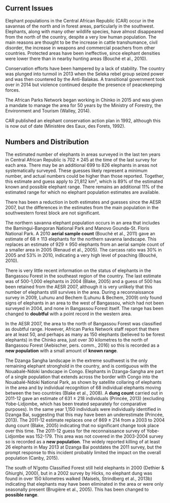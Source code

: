 ## Current Issues

Elephant populations in the Central African Republic (CAR) occur in the savannas of the north and in forest areas, particularly in the southwest. Elephants, along with many other wildlife species, have almost disappeared from the north of the country, despite a very low human population. The main reasons are thought to be the increase in cattle transhumance, civil disorder, the increase in weapons and commercial poachers from other countries. Protected areas have been ineffective, since elephant densities were lower there than in nearby hunting areas (Bouché et al., 2010).

Conservation efforts have been hampered by a lack of stability. The country was plunged into turmoil in 2013 when the Seleka rebel group seized power and was then countered by the Anti-Balakas. A transitional government took over in 2014 but violence continued despite the presence of peacekeeping forces.

The African Parks Network began working in Chinko in 2015 and was given a mandate to manage the area for 50 years by the Ministry of Forestry, the Environment and Tourism (Walley, 2014).

CAR published an elephant conservation action plan in 1992, although this is now out of date (Ministère des Eaux, des Forets, 1992).

## Numbers and Distribution

The estimated number of elephants in areas surveyed in the last ten years in Central African Republic is 702 ± 245 at the time of the last survey for each area. There may be an additional 699 to 826 elephants in areas not systematically surveyed. These guesses likely represent a minimum number, and actual numbers could be higher than those reported. Together, this estimate and guess apply to 21,812 km², which is 89% of the estimated known and possible elephant range. There remains an additional 11% of the estimated range for which no elephant population estimates are available.

There has been a reduction in both estimates and guesses since the AESR 2007, but the differences in the estimates from the main population in the southwestern forest block are not significant.

The northern savanna elephant population occurs in an area that includes the Bamingui-Bangoran National Park and Manovo Gounda-St. Floris National Park. A 2010 **aerial sample count** (Bouché et al., 2011) gave an estimate of 68 ± 113 elephants for the northern savanna landscape. This replaces an estimate of 929 ± 950 elephants from an aerial sample count of a smaller area in 2005 (Renaud et al., 2005). The carcass ratio was 30% in 2005 and 53% in 2010, indicating a very high level of poaching (Bouché, 2010).

There is very little recent information on the status of elephants in the Bangassou Forest in the southeast region of the country. The last estimate was of 500-1,000 elephants in 2004 (Blake, 2005) and a guess of 500 has been retained from the AESR 2007, although it is very unlikely that this number of elephants still survives in the area. During a reconnaissance survey in 2009, Luhunu and Bechem (Luhunu & Bechem, 2009) only found signs of elephants in an area to the west of Bangassou, which had not been surveyed in 2004, and none in Bangassou Forest itself. The range has been changed to **doubtful** with a point record in the western area.

In the AESR 2007, the area to the north of Bangassou Forest was classified as doubtful range. However, African Parks Network staff report that there are at least 50, and perhaps as many as 150 elephants (believed to be forest elephants) in the Chinko area, just over 30 kilometres to the north of Bangassou Forest (Aebischer, pers. comm., 2016) so this is recorded as a **new population** with a small amount of **known range**.

The Dzanga Sangha landscape in the extreme southwest is the only remaining elephant stronghold in the country, and is contiguous with the Nouabalé-Ndoki landscape in Congo. Elephants in Dzanga-Sangha are part of a single population that extends across the border with Congo into the Nouabalé-Ndoki National Park, as shown by satellite collaring of elephants in the area and by individual recognition of 68 individual elephants moving between the two countries (Blake et al., 2008). A **dung count** carried out in 2011-12 gave an estimate of 631 ± 218 individuals (Princée, 2013) (excluding Yobe-Lidjombe, which has been treated separately for comparative purposes). In the same year 1,150 individuals were individually identified in Dzanga Bai, suggesting that this may have been an underestimate (Princée, 2013). The 2011-12 estimate replaces one of 869 ± 214 from a 2003 to 2004 dung count (Blake, 2005) indicating that no significant change took place over this time. The 2011-12 guess for the reconnaissance survey of Yobe-Lidjombe was 152-179. This area was not covered in the 2003-2004 survey so is recorded as a **new population**. The widely reported killing of at least 26 elephants in May 2013 at Dzanga Bai postdates the 2011 survey, but the prompt response to this incident probably limited the impact on the overall population (Canby, 2015).

The south of N’gotto Classified Forest still held elephants in 2000 (Dethier & Ghiurghi, 2000), but in a 2002 survey by Hicks, no elephant dung was found in over 150 kilometres walked (Maisels, Strindberg et al., 2013b) indicating that elephants may have been eliminated in the area or were only seasonally present (Brugière et al., 2005). This has been changed to **possible range**. 